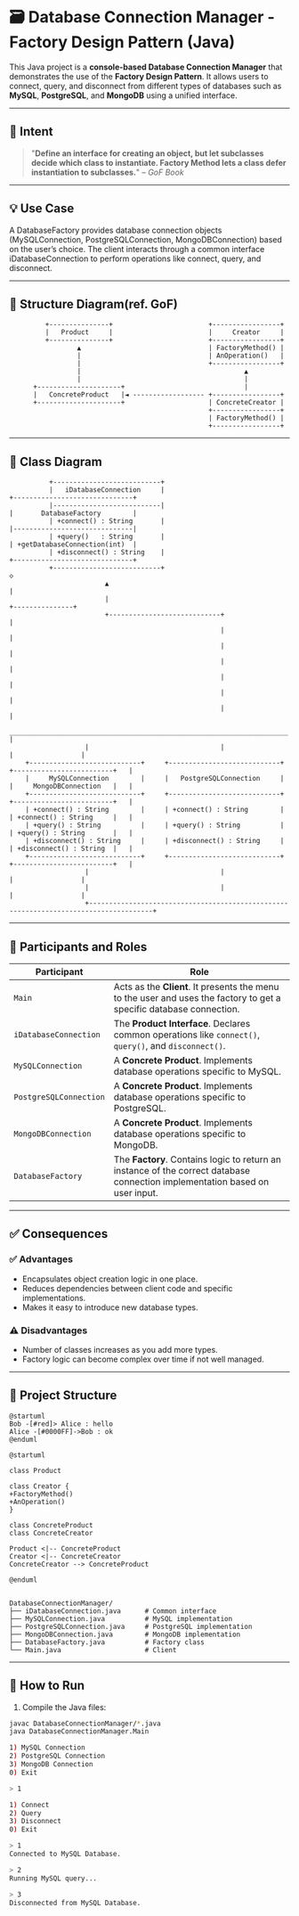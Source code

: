 # 🗃️ Database Connection Manager - Factory Design Pattern (Java)

This Java project is a **console-based Database Connection Manager** that demonstrates the use of the **Factory Design Pattern**. It allows users to connect, query, and disconnect from different types of databases such as **MySQL**, **PostgreSQL**, and **MongoDB** using a unified interface.

---
## 🎯 Intent

> "**Define an interface for creating an object, but let subclasses decide which class to instantiate. Factory Method lets a class defer instantiation to subclasses.**" – *GoF Book*

---
## 💡 Use Case

A DatabaseFactory provides database connection objects (MySQLConnection, PostgreSQLConnection, MongoDBConnection) based on the user’s choice. The client interacts through a common interface iDatabaseConnection to perform operations like connect, query, and disconnect.

---

## 🧱 Structure Diagram(ref. GoF)
             +---------------+                        +-----------------+
             |   Product     |                        |     Creator     |
             +---------------+                        +-----------------+
                     ▲                                | FactoryMethod() |             
                     |                                | AnOperation()   |
                     |                                +-----------------+
                     |                                         ▲
                     |                                         |
          +---------------------+                              |
          |   ConcreteProduct   |◄ ------------------ +-----------------+ 
          +---------------------+                     | ConcreteCreator | 
                                                      +-----------------+ 
                                                      | FactoryMethod() |
                                                      +-----------------+
  
---
## 🧱 Class Diagram

              +---------------------------+
              |   iDatabaseConnection     |                                   +------------------------------+
              |---------------------------|                                   |       DatabaseFactory        |
              | +connect() : String       |                                   |------------------------------|
              | +query()   : String       |                                   | +getDatabaseConnection(int)  |
              | +disconnect() : String    |                                   +------------------------------+
              +---------------------------+                                                   ◇  
                            ▲                                                                 | 
                            |                                                                 +---------------+ 
                            +----------------------------+                                                    |
                                                         |                                                    |  
                                                         |                                                    |  
                                                         |                                                    |  
                                                         |                                                    |  
                                                         |                                                    |  
                                                         |                                                    |  
                       ______________________________________________________________________                 |
                       |                                 |                                  |                 |
        +----------------------------+     +----------------------------+       +-------------------------+   |
        |     MySQLConnection        |     |   PostgreSQLConnection     |       |     MongoDBConnection   |   |
        +----------------------------+     +----------------------------+       +-------------------------+   |
        | +connect() : String        |     | +connect() : String        |       | +connect() : String     |   |
        | +query() : String          |     | +query() : String          |       | +query() : String       |   |
        | +disconnect() : String     |     | +disconnect() : String     |       | +disconnect() : String  |   |
        +----------------------------+     +----------------------------+       +-------------------------+   |
                       |                                 |                                  |                 |
                       |                                 |                                  |                 |  
                       +--------------------------------------------------------------------------------------+                                                                                               

---

## 🧩 Participants and Roles

| Participant               | Role                                                                                   |
|--------------------------|----------------------------------------------------------------------------------------|
| `Main`                   | Acts as the **Client**. It presents the menu to the user and uses the factory to get a specific database connection. |
| `iDatabaseConnection`    | The **Product Interface**. Declares common operations like `connect()`, `query()`, and `disconnect()`. |
| `MySQLConnection`        | A **Concrete Product**. Implements database operations specific to MySQL.              |
| `PostgreSQLConnection`   | A **Concrete Product**. Implements database operations specific to PostgreSQL.         |
| `MongoDBConnection`      | A **Concrete Product**. Implements database operations specific to MongoDB.            |
| `DatabaseFactory`        | The **Factory**. Contains logic to return an instance of the correct database connection implementation based on user input. |

---

## ✅ Consequences

### ✅ Advantages
- Encapsulates object creation logic in one place.
- Reduces dependencies between client code and specific implementations. 
- Makes it easy to introduce new database types.

### ⚠️ Disadvantages
- Number of classes increases as you add more types. 
- Factory logic can become complex over time if not well managed.



---
## 📁 Project Structure

    @startuml
    Bob -[#red]> Alice : hello
    Alice -[#0000FF]->Bob : ok
    @enduml

    @startuml
    
    class Product
    
    class Creator {
    +FactoryMethod()
    +AnOperation()
    }
    
    class ConcreteProduct
    class ConcreteCreator
    
    Product <|-- ConcreteProduct
    Creator <|-- ConcreteCreator
    ConcreteCreator --> ConcreteProduct
    
    @enduml


    DatabaseConnectionManager/
    ├── iDatabaseConnection.java      # Common interface
    ├── MySQLConnection.java          # MySQL implementation
    ├── PostgreSQLConnection.java     # PostgreSQL implementation
    ├── MongoDBConnection.java        # MongoDB implementation
    ├── DatabaseFactory.java          # Factory class
    └── Main.java                     # Client

---
## 🧪 How to Run

1. Compile the Java files:

```bash
javac DatabaseConnectionManager/*.java
java DatabaseConnectionManager.Main

1) MySQL Connection
2) PostgreSQL Connection
3) MongoDB Connection
0) Exit

> 1

1) Connect
2) Query
3) Disconnect
0) Exit

> 1
Connected to MySQL Database.

> 2
Running MySQL query...

> 3
Disconnected from MySQL Database.


